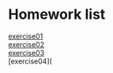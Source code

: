 # Homework list
[exercise01](https://github.com/LEIMIN123/computational_physics_N2015301020179/tree/master/Exercise01)  
[exercise02](https://github.com/LEIMIN123/computational_physics_N2015301020179/blob/master/exercise02.md)  
[exercise03](https://github.com/LEIMIN123/computational_physics_N2015301020179/blob/master/exercise03.md)  
[exercise04](
